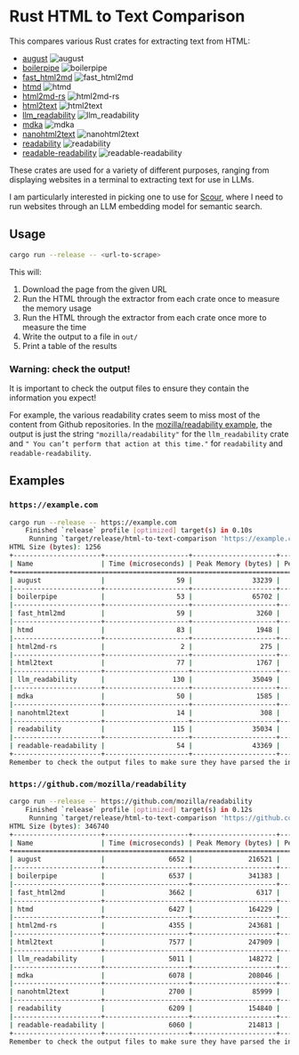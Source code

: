 # Rust HTML to Text Comparison

This compares various Rust crates for extracting text from HTML:

- [august](https://crates.io/crates/august) ![august](https://img.shields.io/crates/d/august)
- [boilerpipe](https://crates.io/crates/boilerpipe) ![boilerpipe](https://img.shields.io/crates/d/boilerpipe)
- [fast_html2md](https://crates.io/crates/fast_html2md) ![fast_html2md](https://img.shields.io/crates/d/fast_html2md)
- [htmd](https://crates.io/crates/htmd) ![htmd](https://img.shields.io/crates/d/htmd)
- [html2md-rs](https://crates.io/crates/html2md-rs) ![html2md-rs](https://img.shields.io/crates/d/html2md-rs)
- [html2text](https://crates.io/crates/html2text) ![html2text](https://img.shields.io/crates/d/html2text)
- [llm_readability](https://crates.io/crates/llm_readability) ![llm_readability](https://img.shields.io/crates/d/llm_readability)
- [mdka](https://crates.io/crates/mdka) ![mdka](https://img.shields.io/crates/d/mdka)
- [nanohtml2text](https://crates.io/crates/nanohtml2text) ![nanohtml2text](https://img.shields.io/crates/d/nanohtml2text)
- [readability](https://crates.io/crates/readability) ![readability](https://img.shields.io/crates/d/readability)
- [readable-readability](https://crates.io/crates/readable-readability) ![readable-readability](https://img.shields.io/crates/d/readable-readability)

These crates are used for a variety of different purposes, ranging from displaying websites in a terminal to extracting text for use in LLMs.

I am particularly interested in picking one to use for [Scour](https://scour.ing), where I need to run websites through an LLM embedding model for semantic search.

## Usage

```sh
cargo run --release -- <url-to-scrape>
```

This will:

1. Download the page from the given URL
2. Run the HTML through the extractor from each crate once to measure the memory usage
3. Run the HTML through the extractor from each crate once more to measure the time
4. Write the output to a file in `out/`
5. Print a table of the results

### Warning: check the output!

It is important to check the output files to ensure they contain the information you expect!

For example, the various readability crates seem to miss most of the content from Github repositories.
In the [mozilla/readability example](#https://github.com/mozilla/readability), the output is just the string `"mozilla/readability"` for the `llm_readability` crate and `" You can’t perform that action at this time."` for `readability` and `readable-readability`.

## Examples

### `https://example.com`

```sh
cargo run --release -- https://example.com
    Finished `release` profile [optimized] target(s) in 0.10s
     Running `target/release/html-to-text-comparison 'https://example.com'`
HTML Size (bytes): 1256
+----------------------+---------------------+---------------------+-------------------------------+---------------------+-------------+------------------------------+
| Name                 | Time (microseconds) | Peak Memory (bytes) | Peak Memory as % of HTML Size | Output Size (bytes) | % Reduction | Output File                  |
+=====================================================================================================================================================================+
| august               |                  59 |               33239 |                      2646.42% |                 228 | 81.85%      | out/august.txt               |
|----------------------+---------------------+---------------------+-------------------------------+---------------------+-------------+------------------------------|
| boilerpipe           |                  53 |               65702 |                      5231.05% |                 171 | 86.39%      | out/boilerpipe.txt           |
|----------------------+---------------------+---------------------+-------------------------------+---------------------+-------------+------------------------------|
| fast_html2md         |                  59 |                3260 |                       259.55% |                 229 | 81.77%      | out/fast_html2md.txt         |
|----------------------+---------------------+---------------------+-------------------------------+---------------------+-------------+------------------------------|
| htmd                 |                  83 |                1948 |                       155.10% |                 247 | 80.33%      | out/htmd.txt                 |
|----------------------+---------------------+---------------------+-------------------------------+---------------------+-------------+------------------------------|
| html2md-rs           |                   2 |                 275 |                        21.89% |                   0 | 100.00%     | out/html2md-rs.txt           |
|----------------------+---------------------+---------------------+-------------------------------+---------------------+-------------+------------------------------|
| html2text            |                  77 |                1767 |                       140.68% |                 240 | 80.89%      | out/html2text.txt            |
|----------------------+---------------------+---------------------+-------------------------------+---------------------+-------------+------------------------------|
| llm_readability      |                 130 |               35049 |                      2790.53% |                 189 | 84.95%      | out/llm_readability.txt      |
|----------------------+---------------------+---------------------+-------------------------------+---------------------+-------------+------------------------------|
| mdka                 |                  50 |                1585 |                       126.19% |                 241 | 80.81%      | out/mdka.txt                 |
|----------------------+---------------------+---------------------+-------------------------------+---------------------+-------------+------------------------------|
| nanohtml2text        |                  14 |                 308 |                        24.52% |                 250 | 80.10%      | out/nanohtml2text.txt        |
|----------------------+---------------------+---------------------+-------------------------------+---------------------+-------------+------------------------------|
| readability          |                 115 |               35034 |                      2789.33% |                 175 | 86.07%      | out/readability.txt          |
|----------------------+---------------------+---------------------+-------------------------------+---------------------+-------------+------------------------------|
| readable-readability |                  54 |               43369 |                      3452.95% |                 175 | 86.07%      | out/readable-readability.txt |
+----------------------+---------------------+---------------------+-------------------------------+---------------------+-------------+------------------------------|
Remember to check the output files to make sure they have parsed the information you expect!
```

### `https://github.com/mozilla/readability`

```sh
cargo run --release -- https://github.com/mozilla/readability
    Finished `release` profile [optimized] target(s) in 0.12s
     Running `target/release/html-to-text-comparison 'https://github.com/mozilla/readability'`
HTML Size (bytes): 346740
+----------------------+---------------------+---------------------+-------------------------------+---------------------+-------------+-------------------------------+
| Name                 | Time (microseconds) | Peak Memory (bytes) | Peak Memory as % of HTML Size | Output Size (bytes) | % Reduction | Output File                   |
+======================================================================================================================================================================+
| august               |                6652 |              216521 |                        62.44% |               12917 | 96.27%      | out/august.txt                |
|----------------------+---------------------+---------------------+-------------------------------+---------------------+-------------+-------------------------------|
| boilerpipe           |                6537 |              341383 |                        98.46% |                 266 | 99.92%      | out/boilerpipe.txt            |
|----------------------+---------------------+---------------------+-------------------------------+---------------------+-------------+-------------------------------|
| fast_html2md         |                3662 |                6317 |                         1.82% |               14623 | 95.78%      | out/fast_html2md.txt          |
|----------------------+---------------------+---------------------+-------------------------------+---------------------+-------------+-------------------------------|
| htmd                 |                6427 |              164229 |                        47.36% |               14071 | 95.94%      | out/htmd.txt                  |
|----------------------+---------------------+---------------------+-------------------------------+---------------------+-------------+-------------------------------|
| html2md-rs           |                4355 |              243681 |                        70.28% |               17650 | 94.91%      | out/html2md-rs.txt            |
|----------------------+---------------------+---------------------+-------------------------------+---------------------+-------------+-------------------------------|
| html2text            |                7577 |              247909 |                        71.50% |               28654 | 91.74%      | out/html2text.txt             |
|----------------------+---------------------+---------------------+-------------------------------+---------------------+-------------+-------------------------------|
| llm_readability      |                5011 |              148272 |                        42.76% |                  19 | 99.99%      | out/llm_readability.txt       |
|----------------------+---------------------+---------------------+-------------------------------+---------------------+-------------+-------------------------------|
| mdka                 |                6078 |              208046 |                        60.00% |                6895 | 98.01%      | out/mdka.txt                  |
|----------------------+---------------------+---------------------+-------------------------------+---------------------+-------------+-------------------------------|
| nanohtml2text        |                2700 |               85999 |                        24.80% |               18741 | 94.60%      | out/nanohtml2text.txt         |
|----------------------+---------------------+---------------------+-------------------------------+---------------------+-------------+-------------------------------|
| readability          |                6209 |              154840 |                        44.66% |                  53 | 99.98%      | out/readability.txt           |
|----------------------+---------------------+---------------------+-------------------------------+---------------------+-------------+-------------------------------|
| readable-readability |                6060 |              214813 |                        61.95% |                  53 | 99.98%      | out/readable-readability.txt  |
+----------------------+---------------------+---------------------+-------------------------------+---------------------+-------------+-------------------------------+
Remember to check the output files to make sure they have parsed the information you expect!
```

